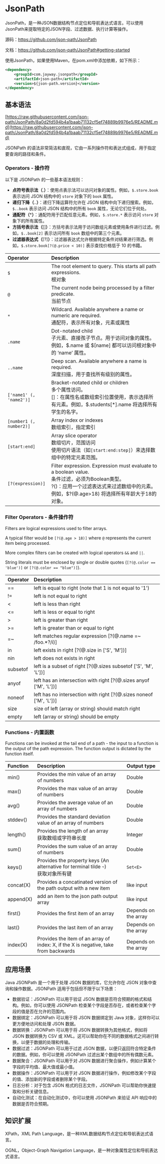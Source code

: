 # JsonPath

JsonPath，是一种JSON数据结构节点定位和导航表达式语言。可以使用JsonPath来提取特定的JSON字段、过滤数据、执行计算等操作。

源码：https://github.com/json-path/JsonPath

文档：https://github.com/json-path/JsonPath#getting-started

使用JsonPath，如果使用Maven，在pom.xml中添加依赖，如下所示：

```xml
<dependency>
    <groupId>com.jayway.jsonpath</groupId>
    <artifactId>json-path</artifactId>
    <version>${json-path.version}</version>
</dependency>
```

## 基本语法

[https://raw.githubusercontent.com/json-path/JsonPath/8a0d2fd594b4a1baab71132cf5ef74889b9976e5/README.md](https://raw.githubusercontent.com/json-path/JsonPath/8a0d2fd594b4a1baab71132cf5ef74889b9976e5/README.md)

JSONPath 的语法非常简洁和直观，它由一系列操作符和表达式组成，用于指定要查询的路径和条件。

### Operators - 操作符

以下是 JSONPath 的一些基本语法规则：

- **点符号表示法（**.**）**：使用点表示法可以访问对象的属性。例如，`$.store.book` 表示访问 JSON 结构中的 `store` 对象下的 `book` 属性。
- **递归下降（**..**）**：递归下降运算符允许在 JSON 结构中向下递归搜索。例如，`$..book` 表示访问 JSON 结构中的所有 `book` 属性，无论它们位于何处。
- **通配符（*****）**：通配符用于匹配任意元素。例如，`$.store.*` 表示访问 `store` 对象下的所有属性。
- **方括号表示法（**[]**）**：方括号表示法用于访问数组元素或使用条件进行过滤。例如，`$..book[2]` 表示访问所有 `book` 数组中的第三个元素。
- **过滤器表达式（**[?]**）**：过滤器表达式允许根据特定条件对结果进行筛选。例如，`$.store.book[?(@.price < 10)]` 表示查找价格低于 10 的书籍。

| Operator                | Description                                                  |
| :---------------------- | :----------------------------------------------------------- |
| `$`                     | The root element to query. This starts all path expressions.<br />根对象 |
| `@`                     | The current node being processed by a filter predicate.<br />当前节点 |
| `*`                     | Wildcard. Available anywhere a name or numeric are required.<br />通配符，表示所有对象，元素或属性 |
| `.name`                 | Dot-notated child<br />子元素、直接孩子节点。用于访问对象的属性。例如，$.name 或 $[name] 都可以访问根对象中的 ‘name’ 属性。 |
| `..name`                | Deep scan. Available anywhere a name is required.<br />深度扫描，用于查找所有级别的属性。 |
| `['name1' (, 'name2')]` | Bracket-notated child or children<br />多个属性访问。<br />[]：在属性名或数组索引位置使用，表示选择所有元素。例如，$.students[*].name 将选择所有学生的名字。 |
| `[number1 (, number2)]` | Array index or indexes<br />数组索引，指定索引               |
| `[start:end]`           | Array slice operator<br />数组切片，范围访问<br />使用切片语法（如`[start:end:step]`）来选择数组中的特定元素范围。 |
| `[?(expression)]`       | Filter expression. Expression must evaluate to a boolean value.<br />条件过滤，必须为Boolean类型。<br />?()：应用一个过滤表达式来过滤数组中的元素。例如，$?(@.age>18) 将选择所有年龄大于18的对象。 |

### Filter Operators - 条件操作符

Filters are logical expressions used to filter arrays. 

A typical filter would be `[?(@.age > 18)]` where `@` represents the current item being processed. 

More complex filters can be created with logical operators `&&` and `||`. 

String literals must be enclosed by single or double quotes (`[?(@.color == 'blue')]` or `[?(@.color == "blue")]`).   

| Operator                 | Description                                                           |
| :----------------------- | :-------------------------------------------------------------------- |
| ==                       | left is equal to right (note that 1 is not equal to '1')              |
| !=                       | left is not equal to right                                            |
| <                        | left is less than right                                               |
| <=                       | left is less or equal to right                                        |
| >                        | left is greater than right                                            |
| >=                       | left is greater than or equal to right                                |
| =~                       | left matches regular expression  [?(@.name =~ /foo.*?/i)]             |
| in                       | left exists in right [?(@.size in ['S', 'M'])]                        |
| nin                      | left does not exists in right                                         |
| subsetof                 | left is a subset of right [?(@.sizes subsetof ['S', 'M', 'L'])]       |
| anyof                    | left has an intersection with right [?(@.sizes anyof ['M', 'L'])]     |
| noneof                   | left has no intersection with right [?(@.sizes noneof ['M', 'L'])]    |
| size                     | size of left (array or string) should match right                     |
| empty                    | left (array or string) should be empty                                |

### Functions - 内置函数

Functions can be invoked at the tail end of a path - the input to a function is the output of the path expression.
The function output is dictated by the function itself.

| Function  | Description                                                  | Output type          |
| :-------- | :----------------------------------------------------------- | :------------------- |
| min()     | Provides the min value of an array of numbers                | Double               |
| max()     | Provides the max value of an array of numbers                | Double               |
| avg()     | Provides the average value of an array of numbers            | Double               |
| stddev()  | Provides the standard deviation value of an array of numbers | Double               |
| length()  | Provides the length of an array<br />获取数组或字符串长度    | Integer              |
| sum()     | Provides the sum value of an array of numbers                | Double               |
| keys()    | Provides the property keys (An alternative for terminal tilde `~`)<br />获取对象所有键 | `Set<E>`             |
| concat(X) | Provides a concatinated version of the path output with a new item | like input           |
| append(X) | add an item to the json path output array                    | like input           |
| first()   | Provides the first item of an array                          | Depends on the array |
| last()    | Provides the last item of an array                           | Depends on the array |
| index(X)  | Provides the item of an array of index: X, if the X is negative, take from backwards | Depends on the array |

## 应用场景

Java JSONPath 是一个用于处理 JSON 数据的库，它允许你在 JSON 对象中查询和操作数据。JSONPath 适用于包括但不限于以下场景：

- 数据验证：JSONPath 可以用于验证 JSON 数据是否符合预期的格式和结构。例如，你可以使用 JSONPath 检查某个字段是否存在，或者检查某个字段的值是否在允许的范围内。
- 数据绑定：JSONPath 可以用于将 JSON 数据绑定到 Java 对象，这样你可以更方便地访问和处理 JSON 数据。
- 数据转换：JSONPath 可以用于将 JSON 数据转换为其他格式，例如将 JSON 数据转换为 CSV 或 XML。这可以帮助你在不同的数据格式之间进行转换，以便于数据的处理和传输。
- 数据过滤：JSONPath 可以用于过滤 JSON 数据，以便只返回符合特定条件的数据。例如，你可以使用 JSONPath 过滤出某个数组中的所有偶数元素。
- 数据聚合：JSONPath 可以用于对 JSON 数据进行聚合操作，例如计算某个字段的平均值、最大值或最小值。
- 数据操作：JSONPath 可以用于对 JSON 数据进行操作，例如修改某个字段的值、添加新的字段或者删除某个字段。
- 日志分析：对于包含 JSON 格式的日志文件，JSONPath 可以帮助你快速提取和分析关键信息。
- 自动化测试：在自动化测试中，你可以使用 JSONPath 来验证 API 响应中的数据是否符合预期。

## 知识扩展

XPath，XML Path Language，是一种XML数据结构节点定位和导航表达式语言。

OGNL，Object-Graph Navigation Language，是一种对象属性定位和导航表达式语言。